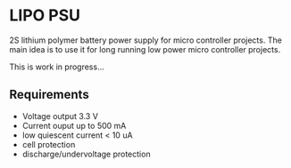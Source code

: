 # LIPO PSU
2S lithium polymer battery power supply for micro controller projects. The main idea is to use it for long running low power micro controller projects.

This is work in progress...

## Requirements
- Voltage output 3.3 V
- Current ouput up to 500 mA
- low quiescent current < 10 uA
- cell protection
- discharge/undervoltage protection